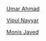 [Umar Ahmad](https://github.com/Gleek)

[Vipul Nayyar](https://github.com/vipulnayyar)

[Monis Javed](https://github.com/monisjaved)
